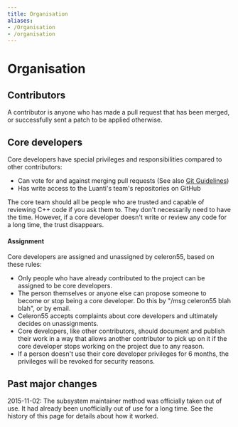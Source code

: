 ```yaml
---
title: Organisation
aliases:
- /Organisation
- /organisation
---
```


# Organisation

Contributors
------------

A contributor is anyone who has made a pull request that has been merged, or successfully sent a patch to be applied otherwise.

Core developers
---------------

Core developers have special privileges and responsibilities compared to other contributors:

* Can vote for and against merging pull requests (See also [Git Guidelines](/Git_Guidelines "Git Guidelines"))
* Has write access to the Luanti's team's repositories on GitHub

The core team should all be people who are trusted and capable of reviewing C++ code if you ask them to. They don't necessarily need to have the time. However, if a core developer doesn't write or review any code for a long time, the trust disappears.

#### Assignment

Core developers are assigned and unassigned by celeron55, based on these rules:

* Only people who have already contributed to the project can be assigned to be core developers.
* The person themselves or anyone else can propose someone to become or stop being a core developer. Do this by "/msg celeron55 blah blah", or by email.
* Celeron55 accepts complaints about core developers and ultimately decides on unassignments.
* Core developers, like other contributors, should document and publish their work in a way that allows another contributor to pick up on it if the core developer stops working on the project due to any reason.
* If a person doesn't use their core developer privileges for 6 months, the privileges will be revoked for security reasons.

Past major changes
------------------

2015-11-02: The subsystem maintainer method was officially taken out of use. It had already been unofficially out of use for a long time. See the history of this page for details about how it worked.